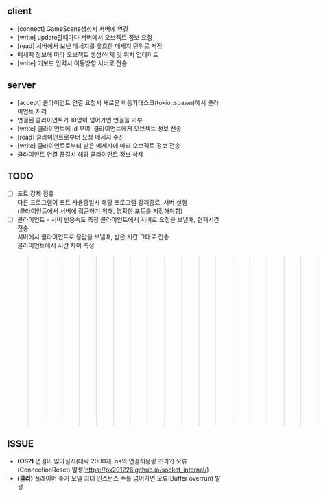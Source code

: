 ## client
- [connect] GameScene생성시 서버에 연결  
- [write] update할때마다 서버에서 오브젝트 정보 요청  
- [read] 서버에서 보낸 메세지를 유효한 메세지 단위로 저장
- 메세지 정보에 따라 오브젝트 생성/삭제 및 위치 업데이트  
- [write] 키보드 입력시 이동방향 서버로 전송  

## server
- [accept] 클라이언트 연결 요청시 새로운 비동기태스크(tokio::spawn)에서 클라이언트 처리
- 연결된 클라이언트가 10명이 넘어가면 연결을 거부
- [write] 클라이언트에 id 부여, 클라이언트에게 오브젝트 정보 전송
- [read] 클라이언트로부터 요청 메세지 수신
- [write] 클라이언트로부터 받은 메세지에 따라 오브젝트 정보 전송
- 클라이언트 연결 끊길시 해당 클라이언트 정보 삭제

## TODO
- [ ] 포트 강제 점유  
  다른 프로그램이 포트 사용중일시 해당 프로그램 강제종료, 서버 실행  
  (클라이언트에서 서버에 접근하기 위해, 명확한 포트를 지정해야함)
- [ ] 클라이언트 - 서버 반응속도 측정
  클라이언트에서 서버로 요청을 보낼때, 현재시간 전송  
  서버에서 클라이언트로 응답을 보낼때, 받은 시간 그대로 전송  
  클라이언트에서 시간 차이 측정  
  >>>>>>>>>>>>>>>>>>>>>>>>>>>>>>>>>>>>>>>>>>>>>>>>>>>>>>>>>>>>>> 서버/클라 에서 바뀐 프로토콜에 따라 수정 필요

## ISSUE
- **(OS?)** 연결이 많아질시(대략 2000개, os의 연결허용량 초과?) 오류(ConnectionReset) 발생(https://px201226.github.io/socket_internal/)
- **(클라)** 플레이어 수가 모델 최대 인스턴스 수를 넘어가면 오류(Buffer overrun) 발생